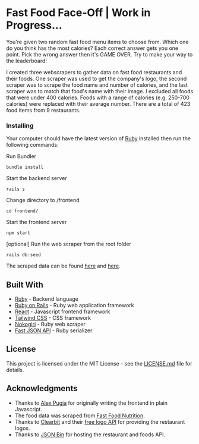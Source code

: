# Fast Food Face-Off | Work in Progress...

You're given two random fast food menu items to choose from. Which one do you think has the most calories? Each correct answer gets you one point. Pick the wrong answer then it's GAME OVER. Try to make your way to the leaderboard!

I created three webscrapers to gather data on fast food restaurants and their foods. One scraper was used to get the company's logo, the second scraper was to scrape the food name and number of calories, and the last scraper was to match that food's name with their image. I excluded all foods that were under 400 calories. Foods with a range of calories (e.g. 250-700 calories) were replaced with their average number. There are a total of 423 food items from 9 restaurants.

### Installing

Your computer should have the latest version of [Ruby](https://www.ruby-lang.org/en/documentation/installation/) installed then run the following commands:

Run Bundler

```
bundle install
```

Start the backend server

```
rails s
```

Change directory to /frontend

```
cd frontend/
```

Start the frontend server

```
npm start
```

[optional] Run the web scraper from the root folder
```
rails db:seed
```

The scraped data can be found [here](https://api.jsonbin.io/b/5e0bbfcf02ce5777b8b583e6) and [here](https://api.jsonbin.io/b/5e0bbf5f02ce5777b8b583b6).

## Built With

* [Ruby](http://www.yahoo.com) - Backend language
* [Ruby on Rails](https://rubyonrails.org/) - Ruby web application framework
* [React](http://www.yahoo.com) - Javascript frontend framework
* [Tailwind CSS](https://www.tailwindcss.com) - CSS framework
* [Nokogiri](https://rometools.github.io/rome/) - Ruby web scraper
* [Fast JSON API](https://github.com/Netflix/fast_jsonapi) - Ruby serializer

## License

This project is licensed under the MIT License - see the [LICENSE.md](LICENSE) file for details.

## Acknowledgments

* Thanks to [Alex Pugia](https://github.com/jasminnancy) for originally writing the frontend in plain Javascript.
* The food data was scraped from [Fast Food Nutrition](https://fastfoodnutrition.org).
* Thanks to [Clearbit](http://clearbit.com) and their [free logo API](https://clearbit.com/logo) for providing the restaurant logos.
* Thanks to [JSON Bin](http://https://jsonbin.io/) for hosting the restaurant and foods API.
